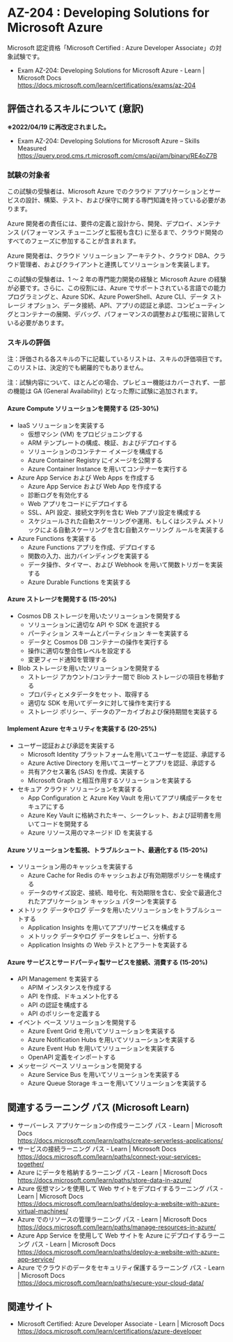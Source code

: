 # AZ-204 : Developing Solutions for Microsoft Azure
Microsoft 認定資格「Microsoft Certified : Azure Developer Associate」の対象試験です。
- Exam AZ-204: Developing Solutions for Microsoft Azure - Learn | Microsoft Docs  
https://docs.microsoft.com/learn/certifications/exams/az-204

## 評価されるスキルについて (意訳)
**※2022/04/19 に再改定されました。**
- Exam AZ-204: Developing Solutions for Microsoft Azure – Skills Measured  
https://query.prod.cms.rt.microsoft.com/cms/api/am/binary/RE4oZ7B

### 試験の対象者
この試験の受験者は、Microsoft Azure でのクラウド アプリケーションとサービスの設計、構築、テスト、および保守に関する専門知識を持っている必要があります。

Azure 開発者の責任には、要件の定義と設計から、開発、デプロイ、メンテナンス (パフォーマンス チューニングと監視も含む) に至るまで、クラウド開発のすべてのフェーズに参加することが含まれます。

Azure 開発者は、クラウド ソリューション アーキテクト、クラウド DBA、クラウド管理者、およびクライアントと連携してソリューションを実装します。

この試験の受験者は、1 〜 2 年の専門能力開発の経験と Microsoft Azure の経験が必要です。さらに、この役割には、Azure でサポートされている言語での能力プログラミングと、Azure SDK、Azure PowerShell、Azure CLI、データ ストレージ オプション、データ接続、API、アプリの認証と承認、コンピューティングとコンテナーの展開、デバッグ、パフォーマンスの調整および監視に習熟している必要があります。 

### スキルの評価
注：評価される各スキルの下に記載しているリストは、スキルの評価項目です。このリストは、決定的でも網羅的でもありません。

注：試験内容について、ほとんどの場合、プレビュー機能はカバーされず、一部の機能は GA (General Availability) となった際に試験に追加されます。

#### Azure Compute ソリューションを開発する (25-30%)
- IaaS ソリューションを実装する
  - 仮想マシン (VM) をプロビジョニングする
  - ARM テンプレートの構成、検証、およびデプロイする
  - ソリューションのコンテナー イメージを構成する
  - Azure Container Registry にイメージを公開する
  - Azure Container Instance を用いてコンテナーを実行する
- Azure App Service および Web Apps を作成する
  - Azure App Service および Web App を作成する
  - 診断ログを有効化する
  - Web アプリをコードにデプロイする
  - SSL、API 設定、接続文字列を含む Web アプリ設定を構成する
  - スケジュールされた自動スケーリングや運用、もしくはシステム メトリックによる自動スケーリングを含む自動スケーリング ルールを実装する
- Azure Functions を実装する
  - Azure Functions アプリを作成、デプロイする
  - 関数の入力、出力バインディングを実装する
  - データ操作、タイマー、および Webhook を用いて関数トリガーを実装する
  - Azure Durable Functions を実装する
#### Azure ストレージを開発する (15-20%)
- Cosmos DB ストレージを用いたソリューションを開発する
  - ソリューションに適切な API や SDK を選択する
  - パーティション スキームとパーティション キーを実装する
  - データと Cosmos DB コンテナーの操作を実行する
  - 操作に適切な整合性レベルを設定する
  - 変更フィード通知を管理する
- Blob ストレージを用いたソリューションを開発する
  - ストレージ アカウント/コンテナー間で Blob ストレージの項目を移動する
  - プロパティとメタデータをセット、取得する
  - 適切な SDK を用いてデータに対して操作を実行する
  - ストレージ ポリシー、データのアーカイブおよび保持期間を実装する
#### Implement Azure セキュリティを実装する (20-25%)
- ユーザー認証および承認を実装する
  - Microsoft Identity プラットフォームを用いてユーザーを認証、承認する
  - Azure Active Directory を用いてユーザーとアプリを認証、承認する
  - 共有アクセス署名 (SAS) を作成、実装する
  - Microsoft Graph と相互作用するソリューションを実装する
- セキュア クラウド ソリューションを実装する
  - App Configuration と Azure Key Vault を用いてアプリ構成データをセキュアにする
  - Azure Key Vault に格納されたキー、シークレット、および証明書を用いてコードを開発する
  - Azure リソース用のマネージド ID を実装する
#### Azure ソリューションを監視、トラブルシュート、最適化する (15-20%)
- ソリューション用のキャッシュを実装する
  - Azure Cache  for Redis のキャッシュおよび有効期限ポリシーを構成する
  - データのサイズ設定、接続、暗号化、有効期限を含む、安全で最適化されたアプリケーション キャッシュ パターンを実装する
- メトリック データやログ データを用いたソリューションをトラブルシュートする
  - Application Insights を用いてアプリ/サービスを構成する
  - メトリック データやログ データをレビュー、分析する
  - Application Insights の Web テストとアラートを実装する
#### Azure サービスとサードパーティ製サービスを接続、消費する (15-20%)
- API Management を実装する
  - APIM インスタンスを作成する
  - API を作成、ドキュメント化する
  - API の認証を構成する
  - API のポリシーを定義する
- イベント ベース ソリューションを開発する
  - Azure Event Grid を用いてソリューションを実装する
  - Azure Notification Hubs を用いてソリューションを実装する
  - Azure Event Hub を用いてソリューションを実装する
  - OpenAPI 定義をインポートする
- メッセージ ベース ソリューションを開発する
  - Azure Service Bus を用いてソリューションを実装する
  - Azure Queue Storage キューを用いてソリューションを実装する

## 関連するラーニング パス (Microsoft Learn)
- サーバーレス アプリケーションの作成ラーニング パス - Learn | Microsoft Docs  
https://docs.microsoft.com/learn/paths/create-serverless-applications/
- サービスの接続ラーニング パス - Learn | Microsoft Docs  
https://docs.microsoft.com/learn/paths/connect-your-services-together/
- Azure にデータを格納するラーニング パス - Learn | Microsoft Docs  
https://docs.microsoft.com/learn/paths/store-data-in-azure/
- Azure 仮想マシンを使用して Web サイトをデプロイするラーニング パス - Learn | Microsoft Docs  
https://docs.microsoft.com/learn/paths/deploy-a-website-with-azure-virtual-machines/
- Azure でのリソースの管理ラーニング パス - Learn | Microsoft Docs  
https://docs.microsoft.com/learn/paths/manage-resources-in-azure/
- Azure App Service を使用して Web サイトを Azure にデプロイするラーニング パス - Learn | Microsoft Docs  
https://docs.microsoft.com/learn/paths/deploy-a-website-with-azure-app-service/
- Azure でクラウドのデータをセキュリティ保護するラーニング パス - Learn | Microsoft Docs  
https://docs.microsoft.com/learn/paths/secure-your-cloud-data/

## 関連サイト
- Microsoft Certified: Azure Developer Associate - Learn | Microsoft Docs  
https://docs.microsoft.com/learn/certifications/azure-developer

